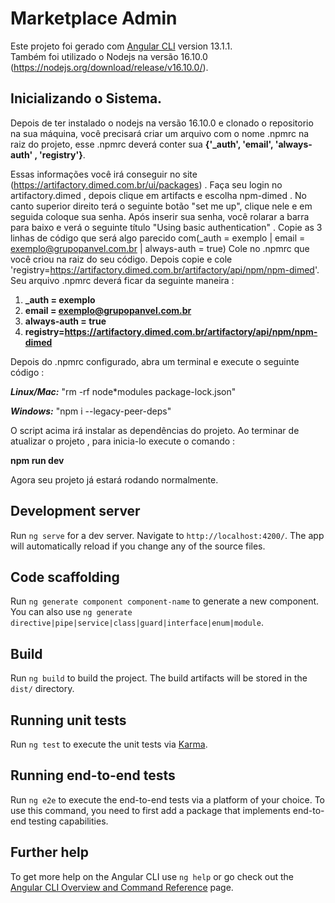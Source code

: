 # Marketplace Admin

Este projeto foi gerado com [Angular CLI](https://github.com/angular/angular-cli) version 13.1.1.  
Também foi utilizado o Nodejs na versão 16.10.0 (https://nodejs.org/download/release/v16.10.0/).

## Inicializando o Sistema.

Depois de ter instalado o nodejs na versão 16.10.0 e clonado o repositorio na sua máquina, você precisará criar um arquivo com o nome .npmrc na raiz do projeto, esse .npmrc deverá conter sua **{'\_auth', 'email', 'always-auth' , 'registry'}**.

Essas informações você irá conseguir no site (https://artifactory.dimed.com.br/ui/packages) .
Faça seu login no artifactory.dimed , depois clique em artifacts e escolha npm-dimed .
No canto superior direito terá o seguinte botão "set me up", clique nele e em seguida coloque sua senha.
Após inserir sua senha, você rolarar a barra para baixo e verá o seguinte título "Using basic authentication" .
Copie as 3 linhas de código que será algo parecido com(\_auth = exemplo | email = exemplo@grupopanvel.com.br | always-auth = true)
Cole no .npmrc que você criou na raiz do seu código.
Depois copie e cole 'registry=https://artifactory.dimed.com.br/artifactory/api/npm/npm-dimed'.
Seu arquivo .npmrc deverá ficar da seguinte maneira :

1. **\_auth = exemplo**
2. **email = exemplo@grupopanvel.com.br**
3. **always-auth = true**
4. **registry=https://artifactory.dimed.com.br/artifactory/api/npm/npm-dimed**

Depois do .npmrc configurado, abra um terminal e execute o seguinte código :

**_Linux/Mac:_** "rm -rf node\*modules package-lock.json"

**_Windows:_** "npm i --legacy-peer-deps"

O script acima irá instalar as dependências do projeto.
Ao terminar de atualizar o projeto , para inicia-lo execute o comando :

**npm run dev**

Agora seu projeto já estará rodando normalmente.

## Development server

Run `ng serve` for a dev server. Navigate to `http://localhost:4200/`. The app will automatically reload if you change any of the source files.

## Code scaffolding

Run `ng generate component component-name` to generate a new component. You can also use `ng generate directive|pipe|service|class|guard|interface|enum|module`.

## Build

Run `ng build` to build the project. The build artifacts will be stored in the `dist/` directory.

## Running unit tests

Run `ng test` to execute the unit tests via [Karma](https://karma-runner.github.io).

## Running end-to-end tests

Run `ng e2e` to execute the end-to-end tests via a platform of your choice. To use this command, you need to first add a package that implements end-to-end testing capabilities.

## Further help

To get more help on the Angular CLI use `ng help` or go check out the [Angular CLI Overview and Command Reference](https://angular.io/cli) page.
